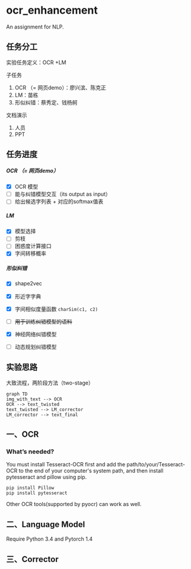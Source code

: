 # ocr_enhancement
An assignment for NLP.

## 任务分工

实验任务定义：OCR +LM

子任务

1. OCR （= 网页demo）：廖兴滨、陈克正
2. LM：苗栋
3. 形似纠错：蔡秀定、钱杨舸

文档演示

1. 人员
2. PPT



## 任务进度

##### OCR （= 网页demo）

- [x] OCR 模型
- [ ] 能与纠错模型交互（its output as input）
- [ ] 给出候选字列表 + 对应的softmax值表

##### LM

- [x] 模型选择
- [ ] 剪枝
- [ ] 困惑度计算接口
- [x] 字间转移概率

##### 形似纠错

- [x] shape2vec
- [x] 形近字字典
- [x] 字间相似度量函数 `charSim(c1, c2)`
- [ ] ~~用于训练纠错模型的语料~~
- [x] 神经网络纠错模型
- [ ] 动态规划纠错模型



## 实验思路

大致流程，两阶段方法（two-stage）

```mermaid
graph TD
img_with_text --> OCR
OCR --> text_twisted
text_twisted --> LM_corrector
LM_corrector --> text_final
```







## 一、OCR

### What’s needed?

You must install Tesseract-OCR first and add the path/to/your/Tesseract-OCR to the end of your computer's system path, and then install pytesseract and pillow using pip.

```shell
pip install Pillow
pip install pytesseract
```

Other OCR tools(supported by pyocr) can work as well.



## 二、Language Model

Require Python 3.4 and Pytorch 1.4



## 三、Corrector
